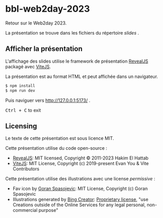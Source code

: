 # bbl-web2day-2023
Retour sur le Web2day 2023.

La présentation se trouve dans les fichiers du répertoire _slides_ .

## Afficher la présentation

L'affichage des slides utilise le framework de présentation
[RevealJS](https://revealjs.com/) packagé avec [ViteJS](https://vitejs.dev/).

La présentation est au format HTML et peut affichée dans un navigateur.

```bash
$ npm install
$ npm run dev
```

Puis naviguer vers http://127.0.0.1:5173/ .

<kbd>Ctrl + C</kbd> to exit

## Licensing

Le texte de cette présentation est sous licence MIT.

Cette présentation utilise du code open-source :

- [RevealJS](https://revealjs.com/): MIT licensed, Copyright © 2011-2023 Hakim El Hattab
- [ViteJS](https://github.com/vitejs/vite): MIT License, Copyright (c) 2019-present Evan You & Vite Contributors

Cette présentation utilise des illustrations avec une license _permissive_ :

- Fav icon by [Goran Spasojevic](https://github.com/gorango/glyphs): MIT License, Copyright (c) Goran Spasojevic
- Illustrations generated by [Bing Creator](https://www.bing.com/create): [Proprietary license](https://www.bing.com/new/termsofuse), "use Creations outside of the Online Services for any legal personal, non-commercial purpose"